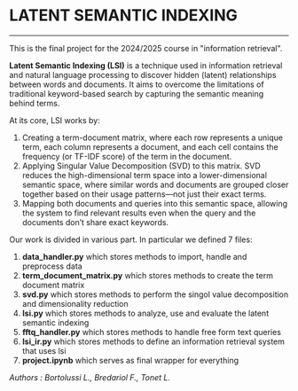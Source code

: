# LATENT SEMANTIC INDEXING

---

This is the final project for the 2024/2025 course in "information retrieval".

**Latent Semantic Indexing (LSI)** is a technique used in information retrieval and natural language processing to discover hidden (latent) relationships between words and documents. It aims to overcome the limitations of traditional keyword-based search by capturing the semantic meaning behind terms.

At its core, LSI works by:

1. Creating a term-document matrix, where each row represents a unique term, each column represents a document, and each cell contains the frequency (or TF-IDF score) of the term in the document.
2. Applying Singular Value Decomposition (SVD) to this matrix. SVD reduces the high-dimensional term space into a lower-dimensional semantic space, where similar words and documents are grouped closer together based on their usage patterns—not just their exact terms.
3. Mapping both documents and queries into this semantic space, allowing the system to find relevant results even when the query and the documents don’t share exact keywords.

Our work is divided in various part. In particular we defined 7 files:

1. **data_handler.py** which stores methods to import, handle and preprocess data
2. **term_document_matrix.py** which stores methods to create the term document matrix
3. **svd.py** which stores methods to perform the singol value decomposition and dimensionality reduction
4. **lsi.py** which stores methods to analyze, use and evaluate the latent semantic indexing
5. **fftq_handler.py** which stores methods to handle free form text queries
6. **lsi_ir.py** which stores methods to define an information retrieval system that uses lsi
7. **project.ipynb** which serves as final wrapper for everything

*Authors : Bortolussi L., Bredariol F., Tonet L.*
